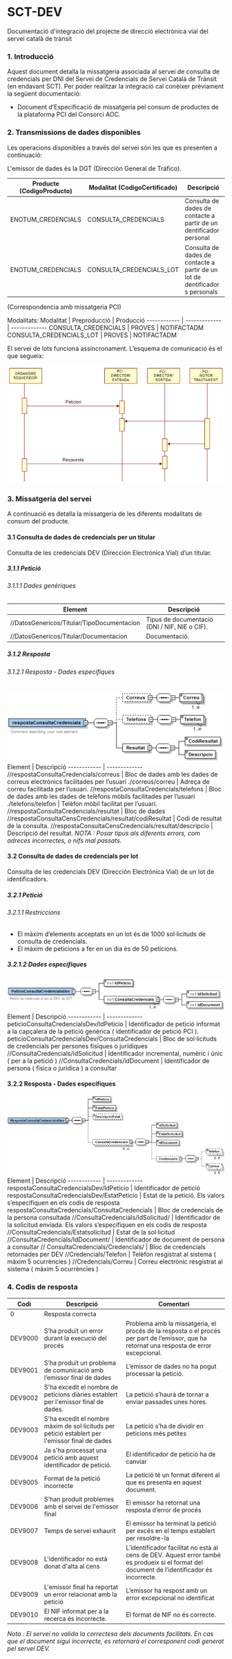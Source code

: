 # SCT-DEV
Documentació d'integració del projecte de direcció electrònica vial del servei català de trànsit

### 1. Introducció
Aquest document detalla la missatgeria associada al servei de consulta de credencials per DNI  del Servei de Credencials de Servei Català de Trànsit (en endavant SCT).
Per poder realitzar la integració cal conèixer prèviament la següent documentació:
* Document d’Especificació de missatgeria pel consum de productes de la plataforma PCI del Consorci AOC.

### 2. Transmissions de dades disponibles
Les operacions disponibles a través del servei són les que es presenten a continuació:

L'emissor de dades és la DGT (Dirección General de Tráfico).

Producte (CodigoProducto) | Modalitat (CodigoCertificado) | Descripció
------------ | ------------- | -------------
ENOTUM_CREDENCIALS | CONSULTA_CREDENCIALS| Consulta de dades de contacte a partir de  un dentificador personal
ENOTUM_CREDENCIALS | CONSULTA_CREDENCIALS_LOT | Consulta de dades de contacte a partir de  un lot de dentificador s personals

(Correspondencia amb missatgeria PCI)

Modalitats:
Modalitat | Preproducció | Producció
------------ | ------------- | -------------
CONSULTA_CREDENCIALS | PROVES | NOTIFACTADM
CONSULTA_CREDENCIALS_LOT | PROVES | NOTIFACTADM

El servei de lots funciona assíncronament. L’esquema de comunicació és el que segueix:

![Esquema de comunicació](https://github.com/ConsorciAOC/SCT-DEV/blob/main/images/esquema.png)

### 3. Missatgeria del servei
A continuació es detalla la missatgeria de les diferents modalitats de consum del producte.

#### 3.1 Consulta de dades de credencials per un titular
Consulta de les credencials DEV (Dirección Electrónica Vial) d’un titular.

##### 3.1.1 Petició
###### 3.1.1.1 Dades genèriques
Element | Descripció
------------ | -------------
//DatosGenericos/Titular/TipoDocumentacion | Tipus de documentació (DNI / NIF,  NIE o CIF).
//DatosGenericos/Titular/Documentacion | Documentació.

##### 3.1.2 Resposta
###### 3.1.2.1 Resposta - Dades específiques
![Esquema de la resposta de dades específiques](https://github.com/ConsorciAOC/SCT-DEV/blob/main/images/esquema-resposta-dades-especifiques.png)
Element | Descripció
------------ | -------------
//respostaConsultaCredencials/correus | Bloc de dades amb les dades de correus electrònics facilitades per l’usuari
./correus/correu | Adreça de correu facilitada per l’usuari.
//respostaConsultaCredencials/telefons | Bloc de dades amb les dades de telèfons mòbils facilitades per l’usuari
./telefons/telefon | Telèfon mòbil facilitat per l’usuari.
//respostaConsultaCredencials/resultat | Bloc de dades 
//respostaConsultaCensCredencials/resultat/codiResultat | Codi de resultat de la consulta.
//respostaConsultaCensCredencials/resultat/descripcio | Descripció del resultat. *NOTA : Posar tipus als diferents errors, com adreces incorrectes, o nifs mal passats.*

#### 3.2 Consulta de dades de credencials per lot
Consulta de les credencials DEV (Dirección Electrónica Vial) de un lot de identificadors.
##### 3.2.1 Petició
###### 3.2.1.1 Restriccions
* El màxim d’elements acceptats en un lot és de 1000 sol·licituds de consulta de credencials.
* El màxim de peticions a fer en un dia és de 50 peticions.
##### 3.2.1.2 Dades específiques
![Esquema de dades específiques lot](https://github.com/ConsorciAOC/SCT-DEV/blob/main/images/esquema-peticio-dades-especifiques-lot.png)
Element | Descripció
------------ | -------------
peticioConsultaCredencialsDev/IdPeticio | Identificador de petició informat a la capçalera de la petició genèrica ( identificador de petició PCI ).
peticioConsultaCredencialsDev/ConsultaCredencials | Bloc de sol·licituds de credencials per persones físiques o jurídiques
//ConsultaCredencials/idSolicitud | Identificador incremental, numèric i únic ( per a la petició )
//ConsultaCredencials/idDocument | Identificador de persona ( física o jurídica ) a consultar
#### 3.2.2 Resposta - Dades específiques
![Esquema de la resposta de dades específiques lot](https://github.com/ConsorciAOC/SCT-DEV/blob/main/images/esquema-resposta-dades-especifiques-lot.png)
Element | Descripció
------------ | -------------
respostaConsultaCredencialsDev/IdPeticio | Identificador de petició
respostaConsultaCredencialsDev/EstatPeticio | Estat de la petició. Els valors s’especifiquen en els codis de resposta
respostaConsultaCredencials/ConsultaCredencials | Bloc de credencials de la persona consultada
//ConsultaCredencials/IdSolicitud/ | Identificador de la solicitud enviada. Els valors s’especifiquen en els codis de resposta
//ConsultaCredencials/Estatsolicitud | Estat de la sol·licitud
//ConsultaCredencials/IdDocument/ | Identificador de document de persona a consultar
// ConsultaCredencials/Credencials/ | Bloc de credencials retornades per DEV
//Credencials/Telefon | Telèfon resgistrat al sistema ( màxim 5 ocurrències )
//Credencials/Correu | Correu electrònic resgistrat al sistema ( màxim 5 ocurrències )

### 4. Codis de resposta
Codi | Descripció | Comentari
------------ | ------------- | -------------
0 | Resposta correcta |
DEV9000 | S’ha produït un error durant la execució del procés | Problema amb la missatgeria, el procés de la resposta o el procés per part de l’emissor, que ha retornat una resposta de error excepcional.
DEV9001 | S’ha produït un problema de comunicació amb l’emissor final de dades | L’emissor de dades no ha pogut processar la petició.
DEV9002 | S'ha excedit el nombre de peticions diàries establert per l'emissor final de dades. | La petició s’haurà de tornar a enviar passades unes hores.
DEV9003 | S'ha excedit el nombre màxim de sol·licituds per petició establert per l'emissor final de dades | La petició s’ha de dividir en peticions més petites
DEV9004 | Ja s'ha processat una petició amb aquest identificador de petició. | El identificador de petició ha de canviar
DEV9005 | Format de la petició incorrecte | La petició té un format diferent al que es presenta en aquest document.
DEV9006 | S'han produit problemes amb el servei de l'emissor final | El emissor ha retornat una resposta d’error de procés
DEV9007 | Temps de servei exhaurit | El emissor ha terminat la petició per excés en el temps establert per resoldre-la
DEV9008 | L'identificador no està donat d'alta al cens | L’identificador facilitat no està al cens de DEV. Aquest error també es produeix si el format del document de l’identificador és incorrecte.
DEV9009 | L'emissor final ha reportat un error relacionat amb la petició | L’emissor ha respost amb un error excepcional no identificat
DEV9010 | El NIF informat per a la recerca és incorrecte. | El format de NIF no és correcte.

*Nota : El servei no valida la correctesa dels documents facilitats. En cas que el document sigui incorrecte, es retornarà el corresponent codi generat pel servei DEV.*
